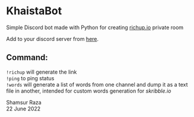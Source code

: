 # KhaistaBot
Simple Discord bot made with Python for creating [richup.io](https://richup.io/) private room 

Add to your discord server from [here](https://discord.com/api/oauth2/authorize?client_id=988730508974383134&permissions=319975132160&scope=bot). 

## Command: 

`!richup` will generate the link
<br/>
`!ping` to ping status
<br/>
`!words` will generate a list of words from one channel and dump it as a text file in another, intended for custom words generation for *skribble.io*  

Shamsur Raza
<br/>
22 June 2022

